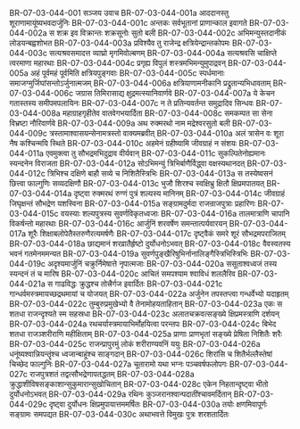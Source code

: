 BR-07-03-044-001  सञ्जय उवाच
BR-07-03-044-001a आददानस्तु शूराणामायूंष्यभवदार्जुनिः
BR-07-03-044-001c अन्तकः सर्वभूतानां प्राणान्काल इवागते
BR-07-03-044-002a स शक्र इव विक्रान्तः शक्रसूनोः सुतो बली
BR-07-03-044-002c अभिमन्युस्तदानीकं लोडयन्बह्वशोभत
BR-07-03-044-003a प्रविश्यैव तु राजेन्द्र क्षत्रियेन्द्रान्तकोपमः
BR-07-03-044-003c सत्यश्रवसमादत्त व्याघ्रो मृगमिवोल्बणम्
BR-07-03-044-004a सत्यश्रवसि चाक्षिप्ते त्वरमाणा महारथाः
BR-07-03-044-004c प्रगृह्य विपुलं शस्त्रमभिमन्युमुपाद्रवन्
BR-07-03-044-005a अहं पूर्वमहं पूर्वमिति क्षत्रियपुङ्गवाः
BR-07-03-044-005c स्पर्धमानाः समाजग्मुर्जिघांसन्तोऽर्जुनात्मजम्
BR-07-03-044-006a क्षत्रियाणामनीकानि प्रद्रुतान्यभिधावताम्
BR-07-03-044-006c जग्रास तिमिरासाद्य क्षुद्रमत्स्यानिवार्णवे
BR-07-03-044-007a ये केचन गतास्तस्य समीपमपलायिनः 
BR-07-03-044-007c न ते प्रतिन्यवर्तन्त समुद्रादिव सिन्धवः
BR-07-03-044-008a महाग्राहगृहीतेव वातवेगभयार्दिता
BR-07-03-044-008c समकम्पत सा सेना विभ्रष्टा नौरिवार्णवे
BR-07-03-044-009a अथ रुक्मरथो नाम मद्रेश्वरसुतो बली
BR-07-03-044-009c त्रस्तामाश्वासयन्सेनामत्रस्तो वाक्यमब्रवीत्
BR-07-03-044-010a अलं त्रासेन वः शूरा नैष कश्चिन्मयि स्थिते
BR-07-03-044-010c अहमेनं ग्रहीष्यामि जीवग्राहं न संशयः
BR-07-03-044-011a एवमुक्त्वा तु सौभद्रमभिदुद्राव वीर्यवान्
BR-07-03-044-011c सुकल्पितेनोह्यमानः स्यन्दनेन विराजता
BR-07-03-044-012a सोऽभिमन्युं त्रिभिर्बाणैर्विद्ध्वा वक्षस्यथानदत्
BR-07-03-044-012c त्रिभिश्च दक्षिणे बाहौ सव्ये च निशितैस्त्रिभिः
BR-07-03-044-013a स तस्येष्वसनं छित्त्वा फाल्गुणिः सव्यदक्षिणौ
BR-07-03-044-013c भुजौ शिरश्च स्वक्षिभ्रु क्षितौ क्षिप्रमपातयत्
BR-07-03-044-014a दृष्ट्वा रुक्मरथं रुग्णं पुत्रं शल्यस्य मानिनम्
BR-07-03-044-014c जीवग्राहं जिघृक्षन्तं सौभद्रेण यशस्विना
BR-07-03-044-015a सङ्ग्रामदुर्मदा राजन्राजपुत्राः प्रहारिणः
BR-07-03-044-015c वयस्याः शल्यपुत्रस्य सुवर्णविकृतध्वजाः
BR-07-03-044-016a तालमात्राणि चापानि विकर्षन्तो महारथाः
BR-07-03-044-016c आर्जुनिं शरवर्षेण समन्तात्पर्यवारयन्
BR-07-03-044-017a शूरैः शिक्षाबलोपेतैस्तरुणैरत्यमर्षणैः
BR-07-03-044-017c दृष्ट्वैकं समरे शूरं सौभद्रमपराजितम्
BR-07-03-044-018a छाद्यमानं शरव्रातैर्हृष्टो दुर्योधनोऽभवत्
BR-07-03-044-018c वैवस्वतस्य भवनं गतमेनममन्यत
BR-07-03-044-019a सुवर्णपुङ्खैरिषुभिर्नानालिङ्गैस्त्रिभिस्त्रिभिः
BR-07-03-044-019c अदृश्यमार्जुनिं चक्रुर्निमेषात्ते नृपात्मजाः
BR-07-03-044-020a ससूताश्वध्वजं तस्य स्यन्दनं तं च मारिष
BR-07-03-044-020c आचितं समपश्याम श्वाविधं शललैरिव
BR-07-03-044-021a स गाढविद्धः क्रुद्धश्च तोत्त्रैर्गज इवार्दितः
BR-07-03-044-021c गान्धर्वमस्त्रमायच्छद्रथमायां च योजयत्
BR-07-03-044-022a अर्जुनेन तपस्तप्त्वा गन्धर्वेभ्यो यदाहृतम्
BR-07-03-044-022c तुम्बुरुप्रमुखेभ्यो वै तेनामोहयताहितान्
BR-07-03-044-023a एकः स शतधा राजन्दृश्यते स्म सहस्रधा
BR-07-03-044-023c अलातचक्रवत्सङ्ख्ये क्षिप्रमस्त्राणि दर्शयन्
BR-07-03-044-024a रथचर्यास्त्रमायाभिर्मोहयित्वा परन्तपः
BR-07-03-044-024c बिभेद शतधा राजञ्शरीराणि महीक्षिताम्
BR-07-03-044-025a प्राणाः प्राणभृतां सङ्ख्ये प्रेषिता निशितैः शरैः
BR-07-03-044-025c राजन्प्रापुरमुं लोकं शरीराण्यवनिं ययुः
BR-07-03-044-026a धनूंष्यश्वान्नियन्तॄंश्च ध्वजान्बाहूंश्च साङ्गदान्
BR-07-03-044-026c शिरांसि च शितैर्भल्लैस्तेषां चिच्छेद फाल्गुनिः
BR-07-03-044-027a चूतारामो यथा भग्नः पञ्चवर्षफलोपगः
BR-07-03-044-027c राजपुत्रशतं तद्वत्सौभद्रेणापतद्धतम्
BR-07-03-044-028a क्रुद्धाशीविषसङ्काशान्सुकुमारान्सुखोचितान्
BR-07-03-044-028c एकेन निहतान्दृष्ट्वा भीतो दुर्योधनोऽभवत्
BR-07-03-044-029a रथिनः कुञ्जरानश्वान्पदातींश्चावमर्दितान्
BR-07-03-044-029c दृष्ट्वा दुर्योधनः क्षिप्रमुपायात्तममर्षितः
BR-07-03-044-030a तयोः क्षणमिवापूर्णः सङ्ग्रामः समपद्यत
BR-07-03-044-030c अथाभवत्ते विमुखः पुत्रः शरशतार्दितः

